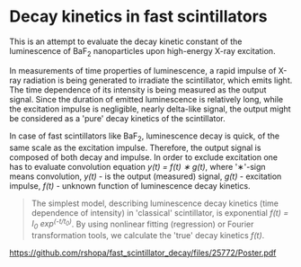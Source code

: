 # Decay kinetics in fast scintillators

This is an attempt to evaluate the decay kinetic constant of the luminescence of BaF<sub>2</sub> nanoparticles upon high-energy X-ray excitation.

In measurements of time properties of luminescence, a rapid impulse of X-ray radiation is being generated to irradiate the scintillator, which emits light. The time dependence of its intensity is being measured as the output signal. Since the duration of emitted luminescence is relatively long, while the excitation impulse is negligible, nearly delta-like signal, the output might be considered as a 'pure' decay kinetics of the scintillator.

In case of fast scintillators like BaF<sub>2</sub>, luminescence decay is quick, of the same scale as the excitation impulse. Therefore, the output signal is composed of both decay and impulse. In order to exclude excitation one has to evaluate convolution equation *y(t) = f(t) ∗ g(t)*, where '∗'-sign means convolution, *y(t)* - is the output (measured) signal, *g(t)* - excitation impulse, *f(t)* - unknown function of luminescence decay kinetics.

>The simplest model, describing luminescence decay kinetics (time dependence of intensity) in 'classical' scintillator, is exponential *f(t) = I<sub>0</sub> exp<sup>(-t/t<sub>0</sub>)</sup>*. By using nonlinear fitting (regression) or Fourier transformation tools, we calculate the 'true' decay kinetics *f(t)*.

https://github.com/rshopa/fast_scintillator_decay/files/25772/Poster.pdf
